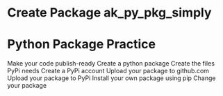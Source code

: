# Create Package ak_py_pkg_simply
# Python Package Practice

Make your code publish-ready
Create a python package
Create the files PyPi needs
Create a PyPi account
Upload your package to github.com
Upload your package to PyPi
Install your own package using pip
Change your package

